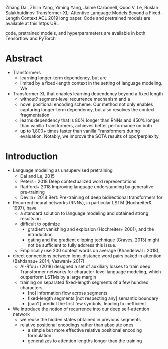 Zihang Dai, Zhilin Yang, Yiming Yang, Jaime Carbonell, Quoc V. Le, Ruslan Salakhutdinov
Transformer-XL: Attentive Language Models Beyond a Fixed-Length Context
ACL 2019 long paper. Code and pretrained models are available at this https URL

code, pretrained models, and hyperparameters are available in both Tensorflow
and PyTorch

# Abstract

* Transformers
  * learning longer-term dependency, but are
  * limited by a fixed-length context in the setting of language modeling. We
* Transformer-XL that enables learning dependency beyond a fixed length
  * without? segment-level recurrence mechanism and a
  * novel positional encoding scheme.  Our method not only enables capturing
    longer-term dependency, but also resolves the context fragmentation
  * learns dependency that is
    80% longer than RNNs and
    450% longer than vanilla Transformers, achieves better performance on both
  * up to 1,800+ times faster than vanilla Transformers during evaluation.
    Notably, we improve the SOTA results of bpc/perplexity

# Introduction

* Language modeling as unsupervised pretraining
  * Dai and Le, 2015
  * Peters+ 2018 Deep contextualized word representations.
  * Radford+ 2018 Improving language understanding by generative pre-training
  * Devlin+ 2018 Bert: Pre-training of deep bidirectional transformers for
* Recurrent neural networks (RNNs), in particular LSTM (Hochreiter& 1997), have
  * a standard solution to language modeling and obtained strong results on
  * difficult to optimize
    * gradient vanishing and explosion (Hochreiter+ 2001), and the introduction
    * gating and the gradient clipping technique (Graves, 2013)
      might not be sufficient to fully address this issue.
  * Empirically use 200 context words on average (Khandelwal+ 2018),
* direct connections between long-distance word pairs baked in attention
  (Bahdanau+ 2014; Vaswani+ 2017)
  * Al-Rfou+ (2018) designed a set of auxiliary losses to train
    deep Transformer networks for character-level language modeling, which
    outperform LSTMs by a large margin
  * training on separated fixed-length segments of a few hundred characters
    * [no] information flow across segments
    * fixed-length segments [not respecting any] semantic boundary
    * [can't] predict the first few symbols, leading to inefficient
* We introduce the notion of recurrence into our deep self-attention network
  * we reuse the hidden states obtained in previous segments
  * relative positional encodings rather than absolute ones
    * a simple but more effective relative positional encoding formulation
    * generalizes to attention lengths longer than the training
